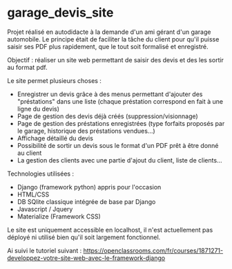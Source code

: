 # garage_devis_site

Projet réalisé en autodidacte à la demande d'un ami gérant d'un garage automobile. Le principe était de faciliter la tâche du client pour qu'il puisse
saisir ses PDF plus rapidement, que le tout soit formalisé et enregistré.

Objectif : réaliser un site web permettant de saisir des devis et des les sortir au format pdf.

Le site permet plusieurs choses :
- Enregistrer un devis grâce à des menus permettant d'ajouter des "préstations" dans une liste (chaque préstation correspond en fait à une ligne du devis)
- Page de gestion des devis déjà créés (suppression/visionnage)
- Page de gestion des préstations enregistrées (type forfaits proposés par le garage, historique des préstations vendues...)
- Affichage détaillé du devis
- Possibilité de sortir un devis sous le format d'un PDF prêt à être donné au client
- La gestion des clients avec une partie d'ajout du client, liste de clients...

Technologies utilisées :
- Django (framework python) appris pour l'occasion
- HTML/CSS
- DB SQlite classique intégrée de base par Django
- Javascript / Jquery
- Materialize (Framework CSS)

Le site est uniquement accessible en localhost, il n'est actuellement pas déployé ni utilisé bien qu'il soit largement fonctionnel.

Ai suivi le tutoriel suivant : https://openclassrooms.com/fr/courses/1871271-developpez-votre-site-web-avec-le-framework-django
